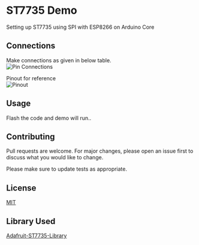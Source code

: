 # ST7735 Demo

Setting up ST7735 using SPI with ESP8266 on Arduino Core

## Connections

Make connections as given in below table.  
![Pin Connections](../main/img/pin_connections.png)  

Pinout for reference   
![Pinout](../main/img/esp8266_pinout.png)  


## Usage

Flash the code and demo will run..


## Contributing
Pull requests are welcome. For major changes, please open an issue first to discuss what you would like to change.

Please make sure to update tests as appropriate.

## License
[MIT](https://choosealicense.com/licenses/mit/)

## Library Used
[Adafruit-ST7735-Library](https://github.com/adafruit/Adafruit-ST7735-Library)